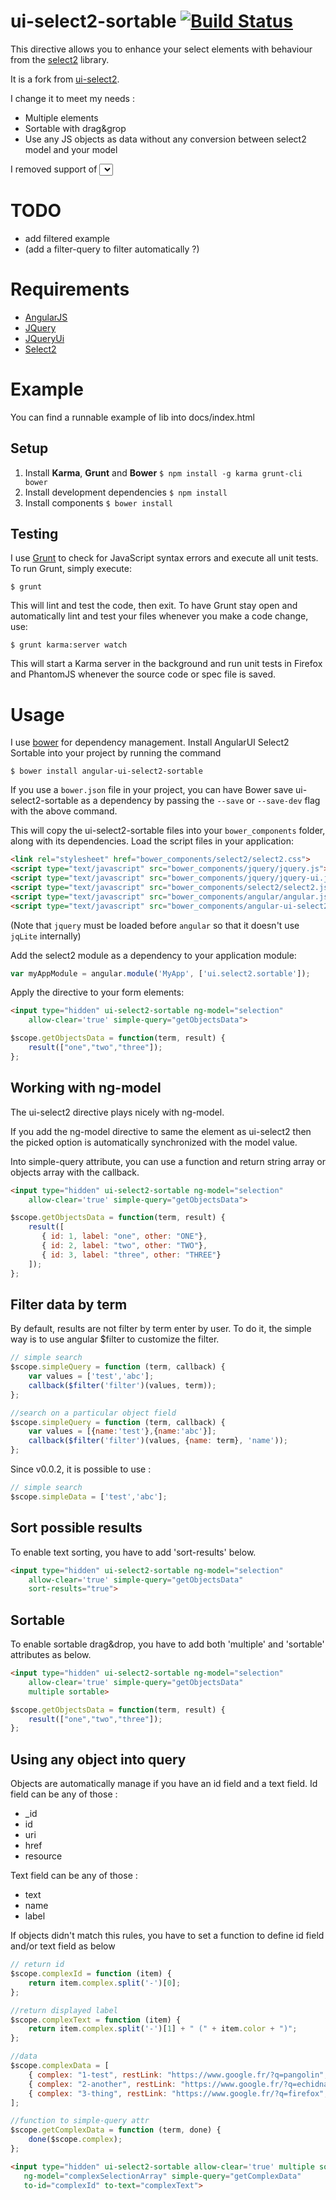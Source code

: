 ui-select2-sortable   [![Build Status](https://travis-ci.org/Taranys/ui-select2-sortable.png?branch=master)](https://travis-ci.org/Taranys/ui-select2-sortable)
==========
This directive allows you to enhance your select elements with behaviour from the [select2](http://ivaynberg.github.io/select2/) library.

It is a fork from [ui-select2](https://github.com/angular-ui/ui-select2).

I change it to meet my needs :
* Multiple elements
* Sortable with drag&grop
* Use any JS objects as data without any conversion between select2 model and your model

I removed support of <select> to keep only <input type="hidden"> to simplify the directive.

# TODO
- add filtered example
- (add a filter-query to filter automatically ?)

# Requirements

- [AngularJS](http://angularjs.org/)
- [JQuery](http://jquery.com/)
- [JQueryUi](http://jqueryui.com/)
- [Select2](http://ivaynberg.github.io/select2/)

# Example

You can find a runnable example of lib into docs/index.html

## Setup

1. Install **Karma**, **Grunt** and **Bower**
  `$ npm install -g karma grunt-cli bower`
2. Install development dependencies
  `$ npm install`
3. Install components
  `$ bower install`

## Testing

I use [Grunt](http://gruntjs.com/) to check for JavaScript syntax errors and execute all unit tests. To run Grunt, simply execute:

`$ grunt`

This will lint and test the code, then exit. To have Grunt stay open and automatically lint and test your files whenever you make a code change, use:

`$ grunt karma:server watch`

This will start a Karma server in the background and run unit tests in Firefox and PhantomJS whenever the source code or spec file is saved.

# Usage

I use [bower](https://github.com/bower/bower) for dependency management. Install AngularUI Select2 Sortable into your project by running the command

`$ bower install angular-ui-select2-sortable`

If you use a `bower.json` file in your project, you can have Bower save ui-select2-sortable as a dependency by passing the `--save` or `--save-dev` flag with the above command.

This will copy the ui-select2-sortable files into your `bower_components` folder, along with its dependencies. Load the script files in your application:
```html
<link rel="stylesheet" href="bower_components/select2/select2.css">
<script type="text/javascript" src="bower_components/jquery/jquery.js"></script>
<script type="text/javascript" src="bower_components/jquery/jquery-ui.js"></script>
<script type="text/javascript" src="bower_components/select2/select2.js"></script>
<script type="text/javascript" src="bower_components/angular/angular.js"></script>
<script type="text/javascript" src="bower_components/angular-ui-select2/src/select2sortable.js"></script>
```

(Note that `jquery` must be loaded before `angular` so that it doesn't use `jqLite` internally)


Add the select2 module as a dependency to your application module:

```javascript
var myAppModule = angular.module('MyApp', ['ui.select2.sortable']);
```

Apply the directive to your form elements:

```html
<input type="hidden" ui-select2-sortable ng-model="selection"
    allow-clear='true' simple-query="getObjectsData">
```

```javascript
$scope.getObjectsData = function(term, result) {
    result(["one","two","three"]);
};
```

## Working with ng-model

The ui-select2 directive plays nicely with ng-model.

If you add the ng-model directive to same the element as ui-select2 then the picked option is automatically synchronized with the model value.

Into simple-query attribute, you can use a function and return string array or objects array with the callback.

```html
<input type="hidden" ui-select2-sortable ng-model="selection"
    allow-clear='true' simple-query="getObjectsData">
```

```javascript
$scope.getObjectsData = function(term, result) {
    result([
       { id: 1, label: "one", other: "ONE"},
       { id: 2, label: "two", other: "TWO"},
       { id: 3, label: "three", other: "THREE"}
    ]);
};
```

## Filter data by term

By default, results are not filter by term enter by user.
To do it, the simple way is to use angular $filter to customize the filter.

```javascript
// simple search
$scope.simpleQuery = function (term, callback) {
    var values = ['test','abc'];
    callback($filter('filter')(values, term));
};
```

```javascript
//search on a particular object field
$scope.simpleQuery = function (term, callback) {
    var values = [{name:'test'},{name:'abc'}];
    callback($filter('filter')(values, {name: term}, 'name'));
};
```

Since v0.0.2, it is possible to use :

```javascript
// simple search
$scope.simpleData = ['test','abc'];
```

## Sort possible results
To enable text sorting, you have to add 'sort-results' below.

```html
<input type="hidden" ui-select2-sortable ng-model="selection"
    allow-clear='true' simple-query="getObjectsData"
    sort-results="true">
```

## Sortable

To enable sortable drag&drop, you have to add both 'multiple' and 'sortable' attributes as below.

```html
<input type="hidden" ui-select2-sortable ng-model="selection"
    allow-clear='true' simple-query="getObjectsData"
    multiple sortable>
```

```javascript
$scope.getObjectsData = function(term, result) {
    result(["one","two","three"]);
};
```

## Using any object into query

Objects are automatically manage if you have an id field and a text field.
Id field can be any of those :
* _id
* id
* uri
* href
* resource

Text field can be any of those :
* text
* name
* label

If objects didn't match this rules, you have to set a function to define id field and/or text field as below

```javascript
// return id
$scope.complexId = function (item) {
    return item.complex.split('-')[0];
};

//return displayed label
$scope.complexText = function (item) {
    return item.complex.split('-')[1] + " (" + item.color + ")";
};

//data
$scope.complexData = [
    { complex: "1-test", restLink: "https://www.google.fr/?q=pangolin", color: "red" },
    { complex: "2-another", restLink: "https://www.google.fr/?q=echidna", color: "blue" },
    { complex: "3-thing", restLink: "https://www.google.fr/?q=firefox", color: "green" }
];

//function to simple-query attr
$scope.getComplexData = function (term, done) {
    done($scope.complex);
};
```

```html
<input type="hidden" ui-select2-sortable allow-clear='true' multiple sortable
   ng-model="complexSelectionArray" simple-query="getComplexData"
   to-id="complexId" to-text="complexText">
```